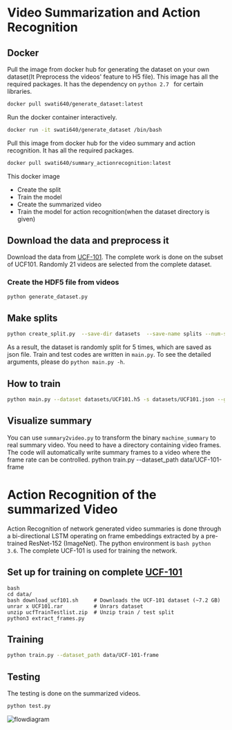 # Video Summarization and Action Recognition

## Docker

Pull the image from docker hub for generating the dataset on your own dataset(It Preprocess the videos' feature to H5 file). This image has all the required packages. It has the dependency on `python 2.7 ` for certain libraries.
```bash 
docker pull swati640/generate_dataset:latest
```
Run the docker container interactively.
```bash 
docker run -it swati640/generate_dataset /bin/bash
```
Pull this image from docker hub for the video summary and action recognition. It has all the required packages.
```bash 
docker pull swati640/summary_actionrecognition:latest
```
This docker image
- Create the split
- Train the model
- Create the summarized video
- Train the model for action recognition(when the dataset directory is given)
## Download the data and preprocess it
Download the data from [UCF-101](https://www.crcv.ucf.edu/data/UCF101.php). The complete work is done on the subset of UCF101. Randomly 21 videos are selected from the complete dataset. 

### Create the HDF5 file from videos

``` bash
python generate_dataset.py
```
## Make splits
```bash
python create_split.py  --save-dir datasets  --save-name splits --num-splits 5 --train-percent 0.8
```
As a result, the dataset is randomly split for 5 times, which are saved as json file. Train and test codes are written in `main.py`. To see the detailed arguments, please do `python main.py -h`.

## How to train
```bash
python main.py --dataset datasets/UCF101.h5 -s datasets/UCF101.json --gpu 0
```
## Visualize summary
You can use `summary2video.py` to transform the binary `machine_summary` to real summary video. You need to have a directory containing video frames. The code will automatically write summary frames to a video where the frame rate can be controlled.
python train.py --dataset_path data/UCF-101-frame
# Action Recognition of the summarized Video
Action Recognition of network generated video summaries is done through a bi-directional LSTM operating on frame embeddings extracted by a pre-trained ResNet-152 (ImageNet). The python environment is `bash python 3.6`. The complete UCF-101 is used for training the network.
## Set up for training on complete [UCF-101](https://www.crcv.ucf.edu/data/UCF101.php)
````
bash 
cd data/
bash download_ucf101.sh     # Downloads the UCF-101 dataset (~7.2 GB)
unrar x UCF101.rar          # Unrars dataset
unzip ucfTrainTestlist.zip  # Unzip train / test split
python3 extract_frames.py 
````
## Training

```bash
python train.py --dataset_path data/UCF-101-frame
```
## Testing
The testing is done on the summarized videos.
```bash
python test.py 
```

![flowdiagram](https://user-images.githubusercontent.com/45712497/89311139-e7669980-d675-11ea-9d30-6e12ebc6468b.jpg)







